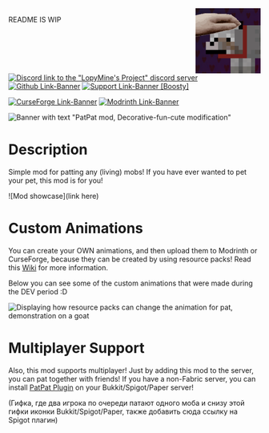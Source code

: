 <img src="src/main/resources/icon/icon.png" align="right" width="130px" alt="mod logo"/>

README IS WIP

[![Discord link to the "LopyMine's Project" discord server](https://cdn.modrinth.com/data/cached_images/21f178aff2b64844fefeaf94a3a3a418440fd43f.png)](https://discord.gg/NZzxdkrV4s) [![Github Link-Banner](https://cdn.modrinth.com/data/cached_images/d87060a9e4522786e45b4b54d10853a1b4a91b10.png)](https://github.com/LopyMine/CollisionFix) [![Support Link-Banner [Boosty]](https://cdn.modrinth.com/data/cached_images/dce91fef079649dee277c52a998fc068e745e99e.png)](https://boosty.to/lopymine/donate)

[![CurseForge Link-Banner](https://cdn.modrinth.com/data/cached_images/c39affcb732c8b1a4fe189e79898c686da3d63e2.png)](https://www.curseforge.com/minecraft/mc-mods/collision-fix) [![Modrinth Link-Banner](https://cdn.modrinth.com/data/cached_images/9991553f6a20e5105b9b153b8d817bc3630c18a8.png)](https://modrinth.com/mod/collision-fix)

![Banner with text "PatPat mod, Decorative-fun-cute modification"](https://cdn.modrinth.com/data/cached_images/da8941a941917d438a8d2606cac7a3f8fd563cf1.webp)
# Description
Simple mod for patting any (living) mobs! If you have ever wanted to pet your pet, this mod is for you!

![Mod showcase](link here)

# Custom Animations
You can create your OWN animations, and then upload them to Modrinth or CurseForge,
because they can be created by using resource packs!
Read this [Wiki](https://github.com/nikita51bot/nikita51bot/wiki/%D0%9A%D0%B0%D1%81%D1%82%D0%BE%D0%BC%D0%BD%D1%8B%D0%B5-%D0%90%D0%BD%D0%B8%D0%BC%D0%B0%D1%86%D0%B8%D0%B8) for more information.

Below you can see some of the custom animations that were made during the DEV period :D

![Displaying how resource packs can change the animation for pat, demonstration on a goat](https://cdn.modrinth.com/data/cached_images/5407cbbee00cc38c36ae6cbee0ae16697d0df8d1.webp)
# Multiplayer Support
Also, this mod supports multiplayer!
Just by adding this mod to the server, you can pat together with friends!
If you have a non-Fabric server,
you can install [PatPat Plugin](https://modrinth.com/project/patpat-plugin) on your Bukkit/Spigot/Paper server!

(Гифка, где два игрока по очереди патают одного моба и снизу этой гифки иконки Bukkit/Spigot/Paper, также добавить сюда ссылку на Spigot плагин)